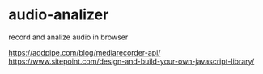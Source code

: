 # audio-analizer
record and analize audio in browser

https://addpipe.com/blog/mediarecorder-api/
https://www.sitepoint.com/design-and-build-your-own-javascript-library/

